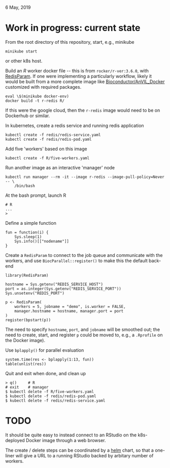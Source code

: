 6 May, 2019

# Work in progress: current state

From the root directory of this repository, start, e.g., minikube

    minikube start

or other k8s host.

Build an _R_ worker docker file -- this is from `rocker/r-ver:3.6.0`,
with [RedisParam][]. If one were implementing a particularly
workflow, likely it would be built from a more complete image like
[Bioconductor/AnVIL_Docker][] customized with required packages.

    eval \$(minikube docker-env)
    docker build -t r-redis R/

If this were the google cloud, then the `r-redis` image would need to
be on Dockerhub or similar.

[RedisParam]: https://github.com/mtmorgan/RedisParam
[Bioconductor/AnVIL_Docker]: https://github.com/Bioconductor/AnVIL_Docker

In kubernetes, create a redis service and running redis application

    kubectl create -f redis/redis-service.yaml
    kubectl create -f redis/redis-pod.yaml

Add five 'workers' based on this image

    kubectl create -f R/five-workers.yaml

Run another image as an interactive 'manager' node

    kubectl run manager --rm -it --image r-redis --image-pull-policy=Never -- \
        /bin/bash

At the bash prompt, launch R

    # R
    ...
    >

Define a simple function

    fun = function(i) {
        Sys.sleep(1)
        Sys.info()[["nodename"]]
    }

Create a `RedisParam` to connect to the job queue and communicate with
the workers, and use `BiocParallel::register()` to make this the
default back-end

    library(RedisParam)

    hostname = Sys.getenv("REDIS_SERVICE_HOST")
    port = as.integer(Sys.getenv("REDIS_SERVICE_PORT"))
    Sys.unsetenv("REDIS_PORT")

    p <- RedisParam(
        workers = 5, jobname = "demo", is.worker = FALSE,
        manager.hostname = hostname, manager.port = port
    )
    register(bpstart(p))

The need to specify `hostname`, `port`, and `jobname` will be smoothed
out; the need to create, start, and register `p` could be moved to,
e.g., a `.Rprofile` on the Docker image).

Use `bplapply()` for parallel evaluation

    system.time(res <- bplapply(1:13, fun))
    table(unlist(res))

Quit and exit when done, and clean up

    > q()     # R
    # exit    # manager
    $ kubectl delete -f R/five-workers.yaml
    $ kubectl delete -f redis/redis-pod.yaml
    $ kubectl delete -f redis/redis-service.yaml
    
# TODO

It should be quite easy to instead connect to an RStudio on the
k8s-deployed Docker image through a web browser.

The create / delete steps can be coordinated by a [helm] chart, so
that a one-liner will give a URL to a running RStudio backed by
arbitary number of workers.

[helm]: https://helm.sh/
